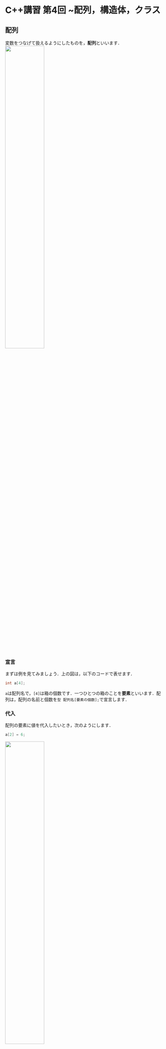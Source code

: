 # C++講習 第4回 ~配列，構造体，クラス
## 配列
変数をつなげて扱えるようにしたものを，**配列**といいます．  
<img src="img/fig09.png" width="50%">

### 宣言
まずは例を見てみましょう．上の図は，以下のコードで表せます．
```cpp
int a[4];
```
`a`は配列名で，`[4]`は箱の個数です．一つひとつの箱のことを**要素**といいます．配列は，配列の名前と個数を`型 配列名[要素の個数];`で宣言します．

### 代入
配列の要素に値を代入したいとき，次のようにします．
```cpp
a[2] = 6;
```
<img src="img/fig10.png" width="50%">  

箱の番号のことを，**添字**または**インデックス**といい，配列名に角カッコ`[]`をつけて表します．宣言時には要素の個数で宣言したのに対し，**添字は`0`から始まるので注意が必要**です．あとは普通の変数とまったく同じように使うことができます．

### 初期化
初期化時のみ，すべての要素に一括で代入することができます．
```cpp
int a[4] = {3, 4, 8, 9};
```
宣言と同時に初期化するとき，要素の個数を省略することができます．このとき，要素数は自動で確定します．
```cpp
int a[] = {3, 4, 8, 9};
```
### 添字を変数にする
添字に変数を使うことで，効率的にコードを書くことができます．例えば，`for`文を用いると，
```cpp
int a[10] = {1, 2, 3, 4, 5, 6, 7, 8, 9, 10};
for(int i = 0; i < 10; i++){
    a[i] = 2 * a[i];
}
```
のように，配列内のすべての要素を2倍するようなコードを簡単に書くことができます．

### n次元への拡張
<img src="img/fig13.jpeg" width="50%">

配列はn次元に拡張することができます．例えば，2x2の配列を作りたい場合には
```cpp
int b[2][2];
b[0][0] = 1;
b[0][1] = 2;
b[1][0] = 3;
b[1][1] = 4;
```
のようにすることができます．また，初期化時には
```cpp
int b[][] = { {1,2},
              {3,4} };
```
のようにすることもできます．2次元に限らず，任意のn次元に拡張することができます．

### 文字列
文字を配列にしたものを，**文字列**といいます．文字列は以下のように特殊な初期化ができます．
```cpp
char s[] = {'h','e','l','l','o'};   //これと
char t[] = "hello";               //これは同じ
```
文字列は，**文字列関数**と呼ばれる便利な関数が多くあります．ここでは扱いませんが，興味のある人は調べてみてください．

## 構造体
配列で変数をまとめたあとは，必ずこう思うと思います．*「他の型のデータもまとめて扱えないかな？」* と．**できます．** 構造体を用います．

### 概念
**構造体**は，複数の型の変数をまとめて扱えるようにしたものです．
![fig11](img/fig11.jpeg)  
上の図は以下のコードで表せます．
```cpp
struct hoge{
    int a;
    float b;
    bool c;
};

int main(){
    hoge foo;
    foo.a = 1;
    foo.b = 3.8;
    foo.c = 0;
    printf("%d, %f, %d", foo.a, foo.b, foo.c);
}
```
構造体は**データのフィールドのようなもの**です．構造体は`struct`を用いて宣言し，宣言した型を用いて**実体化**します．上の例では，`hoge`という名前の型を定義し，`foo`という名前の実体を生成しています．

### メンバ
構造体の中のそれぞれの要素のことを**メンバ**といいます．それぞれのメンバには，`実体名.メンバ名`でアクセスします．それぞれのメンバは変数と同じように扱うことができます．

### 初期化
配列と同じように，初期化時のみ一気に代入することができます．
```cpp
hoge foo = {1, 3.8, 0};
```

## クラス
配列で異なる型の変数をまとめたあとは，必ずこう思うと思います．*「関数もまとめて扱えないかな？」* と．**できます．** クラスを用います．

### 概念
**クラス**は，複数の型の変数と関数をまとめて扱えるようにしたものです．
![fig12](img/fig12.jpeg)  
上の図は以下のコードで表せます．
```cpp
class hoge{
    public:
        int a;
        float b;
        int func(int x){
            return 2 * x;
        }
};

int main(){
    hoge bar;
    bar.a = 1;
    bar.b = 3.4;
    printf("%d\n", bar.func(5));
}
```
クラスは**データと関数のフィールドのようなもの**です．クラスは`class`を用いて宣言し，宣言した型を用いて実体化します．クラスの実体一つひとつのことを**インスタンス**といい，実体化することを**インスタンス化する**といいます．上の例では，`hoge`という名前の型を定義し，`bar`という名前のインスタンスを生成しています．

### メンバ変数とメソッド
クラスの中のそれぞれの変数のことを**メンバ変数**といいます．また，関数のことを*メンバ関数*といいたいところですが**メソッド**といいます．それぞれのメンバには，`インスタンス名.メンバ変数名`や`インスタンス名.メソッド名`でアクセスします．それぞれのメンバ変数やメソッドは普通の変数や関数と同じように扱うことができます．

### 問題
x, y, add()というメンバを持つクラスを作成し，値を代入して表示してください．add()という関数は1つの引数をとり，4を足した値を返してください．

### 初期化
初期化時のみ，配列や構造体と同じように一気に代入することができま……せん！ですが，**コンストラクタ**という特別な関数を使うことで，近いことを実現できます．

### コンストラクタ
コンストラクタは，**インスタンス化する際に必ず1度だけ呼び出される特別な関数**です．具体的な例で説明します．
```cpp
class hoge{
    public:
        int a;
        float b;
        int func(){
            return a + b;
        }
        hoge(int x, float y){
            a = x;
            b = y;
        }
};

int main(){
    hoge bar = hoge(1, 3.4);
    printf("%d\n", bar.func());
}
```
上の例で，見慣れない関数がありますね．`hoge()`には，返り値の型がありません．クラスの中で，**返り値の型がなく，かつ関数名がクラス名と同じ関数**は，コンストラクタになります．コンストラクタは，インスタンス化するときのみ呼び出すことができます．ここでは`main()`内の1行目で呼び出しています．コンストラクタの中では，引数をそれぞれメンバ変数に代入しています．

#### 省略記法
コンストラクタの呼び出しは以下のように省略できます．
```cpp
hoge bar(1, 3.4);
```

#### コンストラクタ初期化子
上の書き方でもいいのですが，メンバ変数が多かったりすると行が増えてしまい大変です．そこで，**コンストラクタ初期化子**を用いるとさらに省略して書くことができます．  
基本は
```
代入するメンバ(引数)
```
という形で列挙していきます．上の例をこれで書き換えると
```cpp
class hoge{
    public:
        int a;
        float b;
        int func(){
            return a + b;
        }
        hoge(int x, float y): a(x),b(y){
            //関数の中身は空   
        }
};
```
となります．

#### メソッドの定義を移動する
メソッドの定義をクラス内で行ってもいいのですが，関数が長かったりすると可読性が落ちます．そこで，クラスの中ではプロトタイプ宣言のみをして，定義を移動することができます．上の例で，`func`関数の定義をクラス外で行うと以下のようになります．
```cpp
class hoge{
    public:
        int a;
        float b;
        int func(int x);
};

int hoge::func(int x){
    return 2 * x;
}
```
関数を定義する前に，これがクラスの中のメソッドであるということを明示するために`クラス名::`をつけます．

### アクセス指定子
クラスの中に`public:`という見慣れない記述があったと思います．これは**アクセス指定子**と呼び，クラス内のメンバのスコープを制限することができます．試しに`public`を`private`に変えてみてください．すると，`main`内からメンバにアクセスできなくなると思います．アクセス指定子には
- `public` - スコープが全範囲
- `private` - スコープがクラス内のみ
- `protected` - スコープがクラス内と継承先クラスのみ

の3種類があります．クラスの継承に関してはこの記事で扱いませんが，興味のある人は調べてみてください．

## その他
### 命名に関して
関数や変数，クラスやインスタンスに命名する際の規則について見ていきましょう．

大前提として，変数名などを`x`などのアルファベット1文字などにするのは**好ましくありません**．他の人が読んだときにその変数が何を意味しているかわかるようにしておくのが良いとされています．ただ，変数名などにはスペースが使えないので，複数単語そのまま繋げてしまうと却って読みづらくなってしまいます．ここでは，コードの**可読性**を上げるための**命名規則**を3種類紹介します．

#### `lowerCamelCase`
`lowerCamelCase` は，2番目以降の語頭を大文字で書きます．基本的にこれを使っておけば大丈夫です．

#### `UpperCamelCase`
`UpperCamelCase`は，語頭を大文字で書きます．

#### `snake-case`
`snake-case`は，単語間をハイフン`-`で繋ぎます．

他に，定数は全部大文字にするとよい，などがあります．

[第3回](3.md)　　　[ホーム](index.md)